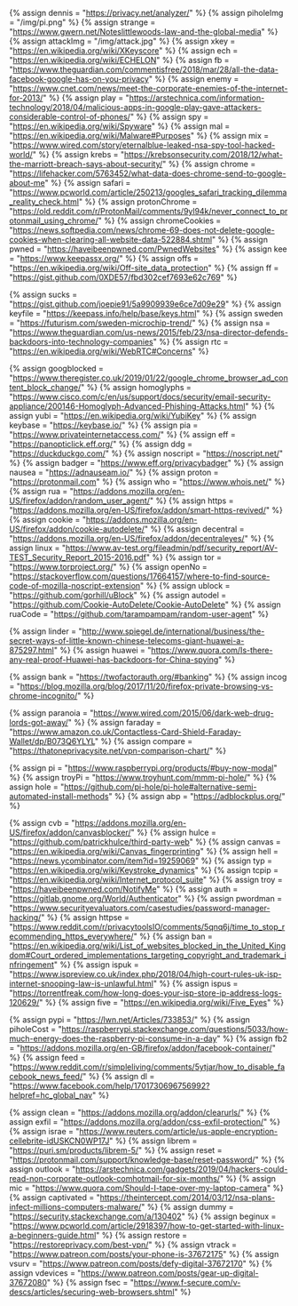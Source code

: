{%		assign dennis = "https://privacy.net/analyzer/"		%}
{%		assign piholeImg = "/img/pi.png"		%}
{%	assign strange = "https://www.gwern.net/Noteslittlewoods-law-and-the-global-media"	%}
{%		assign attackImg = "/img/attack.jpg"	%}
{%    assign xkey = "https://en.wikipedia.org/wiki/XKeyscore"       %}
{%    assign ech = "https://en.wikipedia.org/wiki/ECHELON"         %}
{%    assign fb = "https://www.theguardian.com/commentisfree/2018/mar/28/all-the-data-facebook-google-has-on-you-privacy"  %}
{%    assign enemy = "https://www.cnet.com/news/meet-the-corporate-enemies-of-the-internet-for-2013/"          %}
{%    assign play = "https://arstechnica.com/information-technology/2018/04/malicious-apps-in-google-play-gave-attackers-considerable-control-of-phones/"          %}
{%    assign spy = "https://en.wikipedia.org/wiki/Spyware"          %}
{%    assign mal = "https://en.wikipedia.org/wiki/Malware#Purposes"          %}
{%    assign mix = "https://www.wired.com/story/eternalblue-leaked-nsa-spy-tool-hacked-world/"		%}
{%    assign krebs = "https://krebsonsecurity.com/2018/12/what-the-marriott-breach-says-about-security/"	%}
{%    assign chrome = "https://lifehacker.com/5763452/what-data-does-chrome-send-to-google-about-me"	%}
{%    assign safari = "https://www.pcworld.com/article/250213/googles_safari_tracking_dilemma_reality_check.html"	%}
{%    assign protonChrome = "https://old.reddit.com/r/ProtonMail/comments/9yl94k/never_connect_to_protonmail_using_chrome/"	%}
{%    assign chromeCookies = "https://news.softpedia.com/news/chrome-69-does-not-delete-google-cookies-when-clearing-all-website-data-522884.shtml"		%}
{%    assign pwned = "https://haveibeenpwned.com/PwnedWebsites" 		%}
{%    assign kee = "https://www.keepassx.org/"	%}
{%    assign offs = "https://en.wikipedia.org/wiki/Off-site_data_protection"		%}
{%    assign ff = "https://gist.github.com/0XDE57/fbd302cef7693e62c769"			%}

{%    assign sucks = "https://gist.github.com/joepie91/5a9909939e6ce7d09e29"	%}
{%    assign keyfile = "https://keepass.info/help/base/keys.html"			%}
{%    assign sweden = "https://futurism.com/sweden-microchip-trend/"		%}
{%    assign nsa = "https://www.theguardian.com/us-news/2015/feb/23/nsa-director-defends-backdoors-into-technology-companies"	%}
{%    assign rtc = "https://en.wikipedia.org/wiki/WebRTC#Concerns"		%}

{%    	assign googblocked = "https://www.theregister.co.uk/2019/01/22/google_chrome_browser_ad_content_block_change/"	%}
{%    	assign homoglyphs = "https://www.cisco.com/c/en/us/support/docs/security/email-security-appliance/200146-Homoglyph-Advanced-Phishing-Attacks.html"	%}
{%    	assign yubi = "https://en.wikipedia.org/wiki/YubiKey"	%}
{%    	assign keybase = "https://keybase.io/"	%}
{%    	assign pia = "https://www.privateinternetaccess.com/"		%}
{%    	assign eff = "https://panopticlick.eff.org/"		%}
{%    	assign ddg = "https://duckduckgo.com/"		%}
{%    	assign noscript = "https://noscript.net/"		%}
{%    	assign badger = "https://www.eff.org/privacybadger"		%}
{%    	assign nausea = "https://adnauseam.io/"		%}
{%    	assign proton = "https://protonmail.com"		%}
{%    	assign who = "https://www.whois.net/"		%}
{%    	assign rua = "https://addons.mozilla.org/en-US/firefox/addon/random_user_agent/"		%}
{%    	assign https = "https://addons.mozilla.org/en-US/firefox/addon/smart-https-revived/"		%}
{%    	assign cookie = "https://addons.mozilla.org/en-US/firefox/addon/cookie-autodelete/"		%}
{%    	assign decentral = "https://addons.mozilla.org/en-US/firefox/addon/decentraleyes/"		%}
{%		assign linux = "https://www.av-test.org/fileadmin/pdf/security_report/AV-TEST_Security_Report_2015-2016.pdf"		%}
{%		assign tor = "https://www.torproject.org/" %}
{%		assign openNo = "https://stackoverflow.com/questions/17664157/where-to-find-source-code-of-mozilla-noscript-extension"		%}
{%		assign ublock = "https://github.com/gorhill/uBlock"		%}
{%		assign autodel = "https://github.com/Cookie-AutoDelete/Cookie-AutoDelete"		%}
{%		assign ruaCode = "https://github.com/tarampampam/random-user-agent" %}

{%    assign linder = "http://www.spiegel.de/international/business/the-secret-ways-of-little-known-chinese-telecoms-giant-huawei-a-875297.html"		%}
{%    assign huawei = "https://www.quora.com/Is-there-any-real-proof-Huawei-has-backdoors-for-China-spying"		%}

{%    assign bank = "https://twofactorauth.org/#banking"		%}
{%    assign incog = "https://blog.mozilla.org/blog/2017/11/20/firefox-private-browsing-vs-chrome-incognito/"	%}

{%		assign paranoia = "https://www.wired.com/2015/06/dark-web-drug-lords-got-away/"     %}
{%		assign faraday = "https://www.amazon.co.uk/Contactless-Card-Shield-Faraday-Wallet/dp/B073Q6YLYL"	%}
{%		assign compare = "https://thatoneprivacysite.net/vpn-comparison-chart/"		%}

{%		assign pi = "https://www.raspberrypi.org/products/#buy-now-modal"		%}
{%		assign troyPi = "https://www.troyhunt.com/mmm-pi-hole/"		%}
{%		assign hole = "https://github.com/pi-hole/pi-hole#alternative-semi-automated-install-methods"	%}
{%		assign abp = "https://adblockplus.org/"	%}

{%		assign cvb = "https://addons.mozilla.org/en-US/firefox/addon/canvasblocker/"		%}
{%		assign hulce = "https://github.com/patrickhulce/third-party-web"				%}
{%		assign canvas = "https://en.wikipedia.org/wiki/Canvas_fingerprinting"			%}
{%		assign hell = "https://news.ycombinator.com/item?id=19259069"			%}
{%		assign typ = "https://en.wikipedia.org/wiki/Keystroke_dynamics"			%}
{%		assign tcpip = "https://en.wikipedia.org/wiki/Internet_protocol_suite"		%}
{%		assign troy = "https://haveibeenpwned.com/NotifyMe"			%}
{%		assign auth = "https://gitlab.gnome.org/World/Authenticator"		%}
{%		assign pwordman = "https://www.securityevaluators.com/casestudies/password-manager-hacking/"		%}
{%		assign httpse = "https://www.reddit.com/r/privacytoolsIO/comments/5qnq6j/time_to_stop_recommending_https_everywhere/"		%}
{%		assign ban = "https://en.wikipedia.org/wiki/List_of_websites_blocked_in_the_United_Kingdom#Court_ordered_implementations_targeting_copyright_and_trademark_infringement"		%}
{%		assign ispuk = "https://www.ispreview.co.uk/index.php/2018/04/high-court-rules-uk-isp-internet-snooping-law-is-unlawful.html"		%}
{%		assign ispus = "https://torrentfreak.com/how-long-does-your-isp-store-ip-address-logs-120629/"	%}
{%		assign five = "https://en.wikipedia.org/wiki/Five_Eyes"	%}

{% 		assign pypi = "https://lwn.net/Articles/733853/"		%}
{% 		assign piholeCost = "https://raspberrypi.stackexchange.com/questions/5033/how-much-energy-does-the-raspberry-pi-consume-in-a-day"	%}
{% 		assign fb2 = "https://addons.mozilla.org/en-GB/firefox/addon/facebook-container/"		%}
{% 		assign feed = "https://www.reddit.com/r/simpleliving/comments/5ytjar/how_to_disable_facebook_news_feed/"		%}
{% 		assign dl = "https://www.facebook.com/help/1701730696756992?helpref=hc_global_nav"		%}

{% 		assign clean = "https://addons.mozilla.org/addon/clearurls/"		%}
{% 		assign exfil = "https://addons.mozilla.org/addon/css-exfil-protection/"		%}
{% 		assign israe = "https://www.reuters.com/article/us-apple-encryption-cellebrite-idUSKCN0WP17J"		%}
{% 		assign librem = "https://puri.sm/products/librem-5/"		%}
{% 		assign reset = "https://protonmail.com/support/knowledge-base/reset-password/"		%}
{% 		assign outlook = "https://arstechnica.com/gadgets/2019/04/hackers-could-read-non-corporate-outlook-comhotmail-for-six-months/"	%}
{% 		assign mic = "https://www.quora.com/Should-I-tape-over-my-laptop-camera"	%}
{% 		assign captivated = "https://theintercept.com/2014/03/12/nsa-plans-infect-millions-computers-malware/"	%}
{% 		assign dummy = "https://security.stackexchange.com/a/130402"		%}
{% 		assign beginux = "https://www.pcworld.com/article/2918397/how-to-get-started-with-linux-a-beginners-guide.html"		%}
{% 		assign restore = "https://restoreprivacy.com/best-vpn/"		%}
{%	assign vtrack = "https://www.patreon.com/posts/your-phone-is-37672175" %}
{%	assign vsurv = "https://www.patreon.com/posts/defy-digital-37672170"	%}
{%	assign vdevices = "https://www.patreon.com/posts/gear-up-digital-37672080"	%}
{%	assign fsec = "https://www.f-secure.com/v-descs/articles/securing-web-browsers.shtml"	%}
